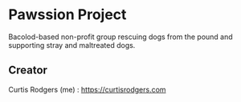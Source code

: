 # Pawssion Project

Bacolod-based non-profit group rescuing dogs from the pound and supporting stray and maltreated dogs.

## Creator

Curtis Rodgers (me) : https://curtisrodgers.com
